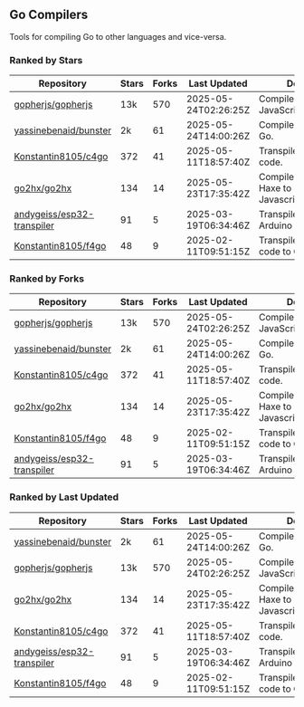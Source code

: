 ## Go Compilers

Tools for compiling Go to other languages and vice-versa.

### Ranked by Stars

| Repository | Stars | Forks | Last Updated | Description | 
|------------|-------|-------|--------------|-------------|
| [gopherjs/gopherjs](https://github.com/gopherjs/gopherjs) | 13k | 570 | 2025-05-24T02:26:25Z |  Compiler from Go to JavaScript. |
| [yassinebenaid/bunster](https://github.com/yassinebenaid/bunster) | 2k | 61 | 2025-05-24T14:00:26Z |  Compile shell scripts to Go. |
| [Konstantin8105/c4go](https://github.com/Konstantin8105/c4go) | 372 | 41 | 2025-05-11T18:57:40Z |  Transpile C code to Go code. |
| [go2hx/go2hx](https://github.com/go2hx/go2hx) | 134 | 14 | 2025-05-23T17:35:42Z |  Compiler from Go to Haxe to Javascript/C++/Java/C#. |
| [andygeiss/esp32-transpiler](https://github.com/andygeiss/esp32-transpiler) | 91 | 5 | 2025-03-19T06:34:46Z |  Transpile Go into Arduino code. |
| [Konstantin8105/f4go](https://github.com/Konstantin8105/f4go) | 48 | 9 | 2025-02-11T09:51:15Z |  Transpile FORTRAN 77 code to Go code. |

### Ranked by Forks

| Repository | Stars | Forks | Last Updated | Description | 
|------------|-------|-------|--------------|-------------|
| [gopherjs/gopherjs](https://github.com/gopherjs/gopherjs) | 13k | 570 | 2025-05-24T02:26:25Z |  Compiler from Go to JavaScript. |
| [yassinebenaid/bunster](https://github.com/yassinebenaid/bunster) | 2k | 61 | 2025-05-24T14:00:26Z |  Compile shell scripts to Go. |
| [Konstantin8105/c4go](https://github.com/Konstantin8105/c4go) | 372 | 41 | 2025-05-11T18:57:40Z |  Transpile C code to Go code. |
| [go2hx/go2hx](https://github.com/go2hx/go2hx) | 134 | 14 | 2025-05-23T17:35:42Z |  Compiler from Go to Haxe to Javascript/C++/Java/C#. |
| [Konstantin8105/f4go](https://github.com/Konstantin8105/f4go) | 48 | 9 | 2025-02-11T09:51:15Z |  Transpile FORTRAN 77 code to Go code. |
| [andygeiss/esp32-transpiler](https://github.com/andygeiss/esp32-transpiler) | 91 | 5 | 2025-03-19T06:34:46Z |  Transpile Go into Arduino code. |

### Ranked by Last Updated

| Repository | Stars | Forks | Last Updated | Description | 
|------------|-------|-------|--------------|-------------|
| [yassinebenaid/bunster](https://github.com/yassinebenaid/bunster) | 2k | 61 | 2025-05-24T14:00:26Z |  Compile shell scripts to Go. |
| [gopherjs/gopherjs](https://github.com/gopherjs/gopherjs) | 13k | 570 | 2025-05-24T02:26:25Z |  Compiler from Go to JavaScript. |
| [go2hx/go2hx](https://github.com/go2hx/go2hx) | 134 | 14 | 2025-05-23T17:35:42Z |  Compiler from Go to Haxe to Javascript/C++/Java/C#. |
| [Konstantin8105/c4go](https://github.com/Konstantin8105/c4go) | 372 | 41 | 2025-05-11T18:57:40Z |  Transpile C code to Go code. |
| [andygeiss/esp32-transpiler](https://github.com/andygeiss/esp32-transpiler) | 91 | 5 | 2025-03-19T06:34:46Z |  Transpile Go into Arduino code. |
| [Konstantin8105/f4go](https://github.com/Konstantin8105/f4go) | 48 | 9 | 2025-02-11T09:51:15Z |  Transpile FORTRAN 77 code to Go code. |

